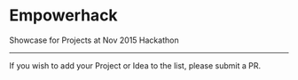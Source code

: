 # Empowerhack

Showcase for Projects at Nov 2015 Hackathon

---

If you wish to add your Project or Idea to the list, please submit a PR.
